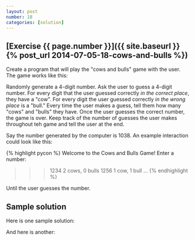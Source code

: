 ```yaml
---
layout: post
number: 18
categories: [solution]
---
```


## [Exercise {{ page.number }}]({{ site.baseurl }}{% post_url 2014-07-05-18-cows-and-bulls %})

Create a program that will play the "cows and bulls" game with the user. The game works like this:

Randomly generate a 4-digit number. Ask the user to guess a 4-digit number. For every digit that the user guessed correctly _in the correct place_, they have a "cow". For every digit the user guessed correctly _in the wrong place_ is a "bull." Every time the user makes a guess, tell them how many "cows" and "bulls" they have. Once the user guesses the correct number, the game is over. Keep track of the number of guesses the user makes throughout teh game and tell the user at the end. 

Say the number generated by the computer is 1038. An example interaction could look like this: 

{% highlight pycon %}
  Welcome to the Cows and Bulls Game! 
  Enter a number: 
  >>> 1234
  2 cows, 0 bulls
  >>> 1256
  1 cow, 1 bull
  ...
{% endhighlight %}

Until the user guesses the number. 

## Sample solution

Here is one sample solution: 

<script src="https://gist.github.com/Toruitas/a65fbc0aa2d8f1031ba8.js"></script>

And here is another: 

<script src="https://gist.github.com/gkdnr/0cff049a4a3096035aa0.js"></script>